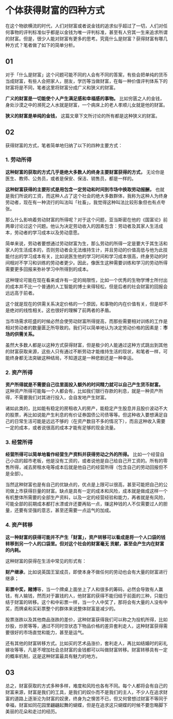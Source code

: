 # 个体获得财富的四种方式

在这个物欲横流的时代，人们对财富或者说金钱的追求似乎超过了一切，人们对任何事物的评判标准似乎都是以金钱为唯一评判标准，甚至有人穷其一生来追求所谓的财富。但是，很少人能对财富有更多的思考。究竟什么是财富？获得财富有哪几种方式？笔者做了如下的简单分析。

## 01

对于「什么是财富」这个问题可能不同的人会有不同的答案，有些会把单纯的货币当成财富，有些人会把家人，朋友，学历等当做财富，在每一种价值评判体系下的财富将是不同，笔者这里将财富分成广义和狭义的财富。

**广义的财富是一切能使个人产生满足感和幸福感的事物。** 比如穷匮之人的金钱，身处沙漠之中的濒死之人水就是财富，一个病床上的老人孝顺儿女就是他的财富。

**狭义的财富是单纯的金钱，** 这篇文章下文所讨论的所有都是这种狭义的财富。

## 02

获得财富的方式，笔者简单地归纳了以下的四种主要方式：

### 1. 劳动所得

**这种财富的获取的方式几乎是绝大多数人的终身主要财富获得的方式，** 无论你是医生、教师、公务员，或者是保安、保洁、销售员，都是一样的。

**这种财富获得的主要形式是用包含一定劳动和时间到市场中换取劳动报酬，** 也就是我们所说的工资，而这种人占了这个社会的绝大多数群体，我称为这种人为终身劳动者，现在有一种流行的叫法叫「社畜」，我觉得这种叫法比较形象但也有点夸张。

那么什么影响着劳动财富的所得呢？对于这个问题，亚当斯密在他的《国富论》前两章讨论过这个问题。他认为决定劳动收入的因素包含：劳动者及其家人生活成本，劳动者的学习成本以及劳动意愿。

简单来说，劳动者要想通过劳动财富为生，那么劳动的所得一定是要大于其生活和家人的生活成本的，否则劳动者会无法维持生计，并且劳动的价值高低与他为此技能付出的学习成本有关，比如说医生他的学习时间和学习成本很高，终身劳动的时间相对不学习和训练的劳动者更少。因此，像医生这种需要训练和学习的劳动所得需要更多回报来弥补学习中所得到的成本。

这种理论可能在现在看来或许有一定的局限性，比如一个优秀的生物学博士所付出的成本并不比一个普通的人工智能的博士来得轻松，但是后者的社会财富的回报会远远高于前者。

这个就是现在的供需关系决定价格的一个原因，和事物的内在价值有关，但是却不是绝对的线性相关。这也很好的理解了前两者的矛盾。

当市场需求旺盛的时候必然会使劳动财富所得提高，而那些需要相对训练的工作是相对劳动者的数量匮乏所导致的。我们可以简单地认为决定劳动价格的因素是：**市场的供需关系。**

虽然大多数人都是以这种方式获得财富，但是极少的人能通过这种方式跳出到其他的财富获取来源，这些人只有通过不断劳动才能维持生活的现状，和笔者一样，可能终身都无法突破这种结局，不知道这是一种悲剧还是一种幸运。

### 2. 资产所得

**资产所得就是不需要自己往里面投入额外的时间精力就可以自己产生货币财富。** 这种资产所得可能每一个人都会有，比如我们银行存款的利息，就是一种资产所得，不需要我们对其进行投入，会自发地产生财富。

诸如此类的，比如能有稳定的房租收入的房产，能稳定产生股息并且股价波动不大的股票，再比如说能产生利息的有价证券国债公司债等等。但这种收入要想满足自己的日常生活可能是远远不够的（在资产数目不多的情况下），而且这种收入需要一定的成本，或者说很高的成本才能有足够的现金流量。

### 3. 经营所得

**经营所得可以简单地看作经营生产资料并获得劳动之外的所得。** 比如一个经营自己小店的超市老板，他是没有工资的，或者说他是自己给自己开工资的。所有的零售所得，减去房租水电等成本后就是他自己的经营所得（包含自己的劳动回报但不是全部）。

当然这种财富也是有自己的优缺点的，优点是上限可以很高，甚至可能把自己的公司做上市获得巨量的财富。缺点是具有一定的成本和风险，成本就是做成这样一个有机整体所需要的全部生产资料，以及一定的经营经验和能力，再者就是有风险，可能全部的前期成本都打水漂或许还要再贴一点，赚这种钱的人不仅需要过人的胆量，还要有坚强的意志，甚至还需要一点运气的加成。

### 4. 资产转移

**这一种财富的获得可能并不产生「财富」，资产转移可以看成是将一个人口袋的钱转移到另一个人的口袋里。但对这个社会的财富毫无 贡献，甚至会产生内在财富的内耗。**

这种财富的获得在生活中常见的形式有：

**财产继承**，比如说英国王室成员，即使本身不做任何的劳动也会有大量的财富进行继承；

**彩票中奖，赌博**等，当一个牌桌上面坐上了人和很多的筹码，必然会导致有人赢钱，有人输钱，然而对于赢钱的人，他财富的获得不能归结于前面的三种，只能归结于财富的转移。这个和中彩票一样，当一个人中奖了，那将会有大量的人没有中奖，而牌桌和买彩票整个的群体来说整体财富是减少的。

股票涨跌以及其他商品涨跌的差价，这种财富获得我们可以称之为投机所得，比如炒股，炒房等等，通过不同时空状态下物品价格的差异套利走人，这种财富获得需要很好的市场直觉和能力，甚至是运气。

还有其他的财富转移方式。比如买的艺术品涨价，套利走人，再比如结婚时的彩礼嫁妆等等，凡是不增加社会总财富的金钱都可以叫做财富转移。财富转移具有一定的概率机制，这是这种财富最具有魅力的地方。

## 03

总之，财富获取的方式多种多样，难度和风险也各有不同。每个人都将会有自己的财富来源，财富是我们的工具，是我们的奴仆而不是我们的主人，不少人在追求财富的道路上逐渐沦为财富的奴隶，终身为之懊苦不已，但又何曾想过财富不等同于幸福，财富如同花园里翩翩起舞的蝴蝶，但是在追求这只蝴蝶的时候不要忽略脚下美丽的花朵和走过的经历。
